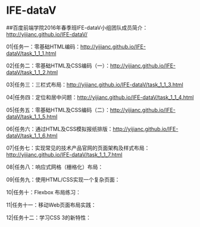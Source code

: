 ﻿# IFE-dataV

##百度前端学院2016年春季班IFE-dataV小组团队成员简介：http://yijianc.github.io/IFE-dataV/

01|任务一：零基础HTML编码：http://yijianc.github.io/IFE-dataV/task_1_1_1.html

02|任务二：零基础HTML及CSS编码（一）：http://yijianc.github.io/IFE-dataV/task_1_1_2.html

03|任务三：三栏式布局：http://yijianc.github.io/IFE-dataV/task_1_1_3.html

04|任务四：定位和居中问题：http://yijianc.github.io/IFE-dataV/task_1_1_4.html

05|任务五：零基础HTML及CSS编码（二）：http://yijianc.github.io/IFE-dataV/task_1_1_5.html

06|任务六：通过HTML及CSS模拟报纸排版：http://yijianc.github.io/IFE-dataV/task_1_1_6.html

07|任务七：实现常见的技术产品官网的页面架构及样式布局：http://yijianc.github.io/IFE-dataV/task_1_1_7.html

08|任务八：响应式网格（栅格化）布局：

09|任务九：使用HTML/CSS实现一个复杂页面：

10|任务十：Flexbox 布局练习：

11|任务十一：移动Web页面布局实践：

12|任务十二：学习CSS 3的新特性：
